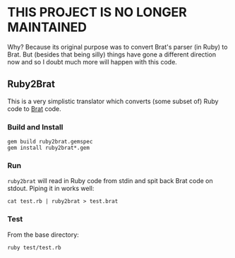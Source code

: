 # THIS PROJECT IS NO LONGER MAINTAINED

Why? Because its original purpose was to convert Brat's parser (in Ruby) to Brat.
But (besides that being silly) things have gone a different direction now and so I doubt much more will happen with this code.

## Ruby2Brat

This is a very simplistic translator which converts (some subset of) Ruby code to [Brat](http://brat-lang.org) code.

### Build and Install

    gem build ruby2brat.gemspec
    gem install ruby2brat*.gem

### Run

`ruby2brat` will read in Ruby code from stdin and spit back Brat code on stdout. Piping it in works well:

    cat test.rb | ruby2brat > test.brat

### Test

From the base directory:

    ruby test/test.rb
